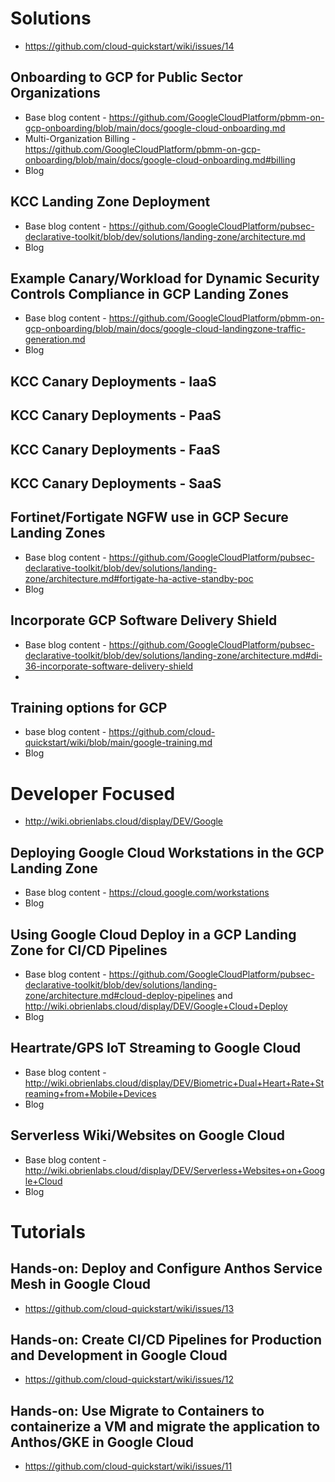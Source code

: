# Solutions
- https://github.com/cloud-quickstart/wiki/issues/14
## Onboarding to GCP for Public Sector Organizations
- Base blog content - https://github.com/GoogleCloudPlatform/pbmm-on-gcp-onboarding/blob/main/docs/google-cloud-onboarding.md
- Multi-Organization Billing - https://github.com/GoogleCloudPlatform/pbmm-on-gcp-onboarding/blob/main/docs/google-cloud-onboarding.md#billing
- Blog
## KCC Landing Zone Deployment
- Base blog content - https://github.com/GoogleCloudPlatform/pubsec-declarative-toolkit/blob/dev/solutions/landing-zone/architecture.md
- Blog

## Example Canary/Workload for Dynamic Security Controls Compliance in GCP Landing Zones
- Base blog content - https://github.com/GoogleCloudPlatform/pbmm-on-gcp-onboarding/blob/main/docs/google-cloud-landingzone-traffic-generation.md
- Blog

## KCC Canary Deployments - IaaS
## KCC Canary Deployments - PaaS
## KCC Canary Deployments - FaaS
## KCC Canary Deployments - SaaS

## Fortinet/Fortigate NGFW use in GCP Secure Landing Zones
- Base blog content - https://github.com/GoogleCloudPlatform/pubsec-declarative-toolkit/blob/dev/solutions/landing-zone/architecture.md#fortigate-ha-active-standby-poc
- Blog


## Incorporate GCP Software Delivery Shield
- Base blog content - https://github.com/GoogleCloudPlatform/pubsec-declarative-toolkit/blob/dev/solutions/landing-zone/architecture.md#di-36-incorporate-software-delivery-shield
- 
## Training options for GCP
- base blog content - https://github.com/cloud-quickstart/wiki/blob/main/google-training.md
- Blog


# Developer Focused
- http://wiki.obrienlabs.cloud/display/DEV/Google
## Deploying Google Cloud Workstations in the GCP Landing Zone
- Base blog content - https://cloud.google.com/workstations
- Blog

## Using Google Cloud Deploy in a GCP Landing Zone for CI/CD Pipelines
- Base blog content - https://github.com/GoogleCloudPlatform/pubsec-declarative-toolkit/blob/dev/solutions/landing-zone/architecture.md#cloud-deploy-pipelines and http://wiki.obrienlabs.cloud/display/DEV/Google+Cloud+Deploy
- Blog

## Heartrate/GPS IoT Streaming to Google Cloud
- Base blog content - http://wiki.obrienlabs.cloud/display/DEV/Biometric+Dual+Heart+Rate+Streaming+from+Mobile+Devices
- Blog

## Serverless Wiki/Websites on Google Cloud
- Base blog content - http://wiki.obrienlabs.cloud/display/DEV/Serverless+Websites+on+Google+Cloud
- Blog


# Tutorials
## Hands-on: Deploy and Configure Anthos Service Mesh in Google Cloud
- https://github.com/cloud-quickstart/wiki/issues/13
## Hands-on: Create CI/CD Pipelines for Production and Development in Google Cloud
- https://github.com/cloud-quickstart/wiki/issues/12
## Hands-on: Use Migrate to Containers to containerize a VM and migrate the application to Anthos/GKE in Google Cloud
- https://github.com/cloud-quickstart/wiki/issues/11
